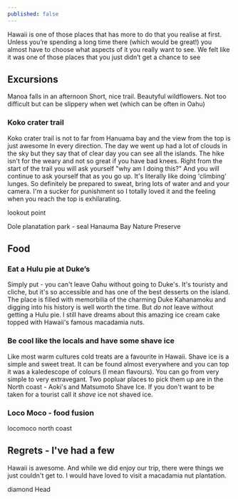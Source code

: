 ```yaml
---
published: false
---
```


Hawaii is one of those places that has more to do that you realise at first. Unless you’re spending a long time there (which would be great!) you almost have to choose what aspects of it you really want to see. We felt like it was one of those places that you just didn’t get a chance to see




## Excursions
Manoa falls in an afternoon
Short, nice trail. Beautyful wildflowers. Not too difficult but can be slippery when wet (which can be often in Oahu)

### Koko crater trail
Koko crater trail is not to far from Hanuama bay and the view from the top is just awesome In every direction. The day we went up had a lot of clouds in the sky but they say that of clear day you can see all the islands. The hike isn't for the weary and not so great if you have bad knees. Right from the start of the trail you will ask yourself "why am I doing this?" And you will continue to ask yourself that as you go up.  It's literally like doing 'climbing' lunges.  So definitely be prepared to sweat, bring lots of water and and your camera. I'm a sucker for punishment so I totally loved it and the feeling when you reach the top is exhilarating. 

lookout point


Dole planatation
park - seal Hanauma Bay Nature Preserve


## Food

### Eat a Hulu pie at Duke’s
Simply put - you can't leave Oahu without going to Duke's. It's touristy and cliche, but it's so accessible and has one of the best desserts on the island. The place is filled with memorbilia of the charming Duke Kahanamoku and digging into his history is well worth the time. But *do not* leave without getting a Hulu pie. I still have dreams about this amazing ice cream cake topped with Hawaii's famous macadamia nuts. 

### Be cool like the locals and have some shave ice
Like most warm cultures cold treats are a favourite in Hawaii. Shave ice is a simple and sweet treat. It can be found almost everywhere and you can top it was a kaledescope of colours (I mean flavours). You can go from very simple to very extravegant. Two popluar places to pick them up are in the North coast - Aoki's and Matsumoto Shave Ice. If you don't want to be taken for a tourist call it *shave* ice not shaved ice.

### Loco Moco - food fusion

locomoco
north coast


## Regrets - I've had a few

Hawaii is awesome. And while we did enjoy our trip, there were things we just couldn't get to. I would have loved to visit a macadamia nut plantation.

diamond Head



